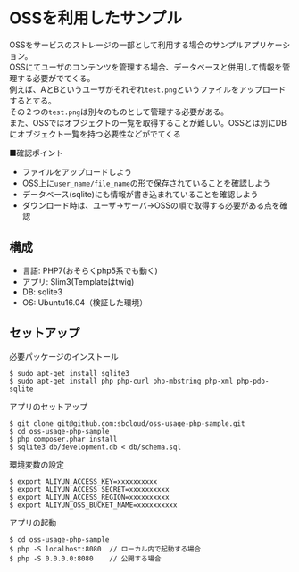 # OSSを利用したサンプル
OSSをサービスのストレージの一部として利用する場合のサンプルアプリケーション。  
OSSにてユーザのコンテンツを管理する場合、データベースと併用して情報を管理する必要がでてくる。  
例えば、AとBというユーザがそれぞれ`test.png`というファイルをアップロードするとする。  
その２つの`test.png`は別々のものとして管理する必要がある。  
また、OSSではオブジェクトの一覧を取得することが難しい。OSSとは別にDBにオブジェクト一覧を持つ必要性などがでてくる

■確認ポイント
- ファイルをアップロードしよう
- OSS上に`user_name/file_name`の形で保存されていることを確認しよう
- データベース(sqlite)にも情報が書き込まれていることを確認しよう
- ダウンロード時は、ユーザ→サーバ→OSSの順で取得する必要がある点を確認

## 構成
- 言語: PHP7(おそらくphp5系でも動く)
- アプリ: Slim3(Templateはtwig)
- DB: sqlite3
- OS: Ubuntu16.04（検証した環境）

## セットアップ
必要パッケージのインストール
```
$ sudo apt-get install sqlite3
$ sudo apt-get install php php-curl php-mbstring php-xml php-pdo-sqlite
```

アプリのセットアップ
```
$ git clone git@github.com:sbcloud/oss-usage-php-sample.git
$ cd oss-usage-php-sample
$ php composer.phar install
$ sqlite3 db/development.db < db/schema.sql
```

環境変数の設定
```
$ export ALIYUN_ACCESS_KEY=xxxxxxxxxx
$ export ALIYUN_ACCESS_SECRET=xxxxxxxxxx
$ export ALIYUN_ACCESS_REGION=xxxxxxxxxx
$ export ALIYUN_OSS_BUCKET_NAME=xxxxxxxxxx
```

アプリの起動
```
$ cd oss-usage-php-sample
$ php -S localhost:8080  // ローカル内で起動する場合
$ php -S 0.0.0.0:8080    // 公開する場合
```
